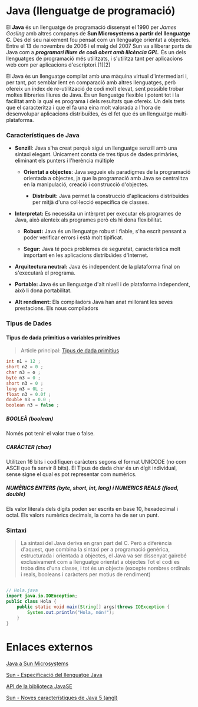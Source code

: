 # Java (llenguatge de programació)

El **Java** és un llenguatge de programació dissenyat el 1990 per _James Gosling_ amb altres companys de **Sun Microsystems a partir del llenguatge C.** Des del seu naixement fou pensat com un llenguatge orientat a objectes. Entre el 13 de novembre de 2006 i el maig del 2007 Sun va alliberar parts de Java com a **_programari lliure de codi obert amb llicència GPL_**. És un dels llenguatges de programació més utilitzats, i s'utilitza tant per aplicacions web com per aplicacions d'escriptori.[1][2]

El Java és un llenguatge compilat amb una màquina virtual d'intermediari i, per tant, pot semblar lent en comparació amb altres llenguatges, però ofereix un índex de re-utilització de codi molt elevat, sent possible trobar moltes llibreries lliures de Java. És un llenguatge flexible i potent tot i la facilitat amb la qual es programa i dels resultats que ofereix. Un dels trets que el caracteritza i que el fa una eina molt valorada a l'hora de desenvolupar aplicacions distribuïdes, és el fet que és un llenguatge multi-plataforma.

### Característiques de Java

- **Senzill**: Java s'ha creat perquè sigui un llenguatge senzill amb una sintaxi elegant. Únicament consta de tres tipus de dades primàries, eliminant els punters i l'herència múltiple

  - **Orientat a objectes**: Java segueix els paradigmes de la programació orientada a objectes, ja que la programació amb Java se centralitza en la manipulació, creació i construcció d'objectes.

    - **Distribuït:** Java permet la construcció d'aplicacions distribuïdes per mitjà d'una col·lecció específica de classes.

- **Interpretat:** Es necessita un intèrpret per executar els programes de Java, això alenteix als programes però els hi dona flexibilitat.

  - **Robust:** Java és un llenguatge robust i fiable, s'ha escrit pensant a poder verificar errors i està molt tipificat.

  - **Segur:** Java té pocs problemes de seguretat, característica molt important en les aplicacions distribuïdes d'Internet.

- **Arquitectura neutral:** Java és independent de la plataforma final on s'executarà el programa.

- **Portable:** Java és un llenguatge d'alt nivell i de plataforma independent, això li dona portabilitat.

- **Alt rendiment:** Els compiladors Java han anat millorant les seves prestacions. Els nous compiladors

### Tipus de Dades

####  Tipus de dada primitius o variables primitives

> Article principal: [Tipus de dada primitius](https://ca.wikipedia.org/w/index.php?title=Tipus_de_dada_primitius&action=edit&redlink=1)

```java
int n1 = 12 ; 
short n2 = 0 ;
char n3 = o ;
byte n3 = 0 ;
short n3 = 0 ;
long n3 = 0L ;
float n3 = 0.0f ;
double n3 = 0.0 ;
boolean n3 = false ;
```  
 
##### BOOLEÀ (boolean)
Només pot tenir el valor true o false.

##### CARÀCTER (char) 

Utilitzen 16 bits i codifiquen caràcters segons el format UNICODE (no com ASCII que fa servir 8 bits). El Tipus de dada char és un dígit individual, sense signe el qual es pot representar com numèrics.

##### NUMÈRICS ENTERS (byte, short, int, long) i NUMERICS REALS (fload, double)

Els valor literals dels dígits poden ser escrits en base 10, hexadecimal i octal. Els valors numèrics decimals, la coma ha de ser un punt.

### Sintaxi

> La sintaxi del Java deriva en gran part del C. Però a diferència d'aquest, que combina la sintaxi per a programació genèrica, estructurada i orientada a objectes, el Java va ser dissenyat gairebé exclusivament com a llenguatge orientat a objectes Tot el codi es troba dins d'una classe, i tot és un objecte (excepte nombres ordinals i reals, booleans i caràcters per motius de rendiment)

``` java

// Hola.java
import java.io.IOException;
public class Hola {
    public static void main(String[] args)throws IOException {
        System.out.println("Hola, món!"); 
    }
}

```

# Enlaces externos

[Java a Sun Microsystems](https://www.oracle.com/java/technologies/)

[Sun - Especificació del llenguatge Java](https://docs.oracle.com/javase/specs/)

[API de la biblioteca JavaSE](https://docs.oracle.com/javase/6/docs/api/)

[Sun - Noves característiques de Java 5 (angl)](https://docs.oracle.com/javase/6/docs/api/)

